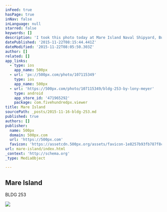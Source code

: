 ```yaml
---
inFeed: true
hasPage: true
inNav: false
inLanguage: null
starred: false
keywords: []
description: 'I took this photo today at Mare Island Naval Shipyard, Building 253.It was a beautiful day out. This is one of the buildings still looking good.'
datePublished: '2015-11-22T08:15:44.441Z'
dateModified: '2015-11-22T08:05:50.303Z'
author: []
related: []
app_links:
  - type: ios
    app_name: 500px
  - url: 'px://500px.com/photo/107115349'
    type: ios
    app_name: 500px
  - url: 'https://500px.com/photo/107115349/bldg-253-by-lony-meyer'
    type: android
    app_store_id: '471965292'
    package: com.fivehundredpx.viewer
title: Mare Island
sourcePath: _posts/2015-11-16-bldg-253.md
published: true
authors: []
publisher:
  name: 500px
  domain: 500px.com
  url: 'https://500px.com'
  favicon: 'https://assetcdn.500px.org/assets/favicon-1e8257b93fb787f8ceb66b5522ee853c.ico'
url: mare-island/index.html
_context: 'http://schema.org'
_type: MediaObject

---
```

<article style=""><h1>Mare Island</h1><p>BLDG 253</p><img src="https://drscdn.500px.org/photo/107115349/m%3D2048/4a37556acb9101c81a31dce289aab6b7" /></article>